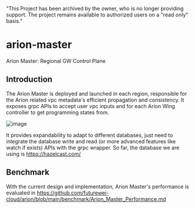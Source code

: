 "This Project has been archived by the owner, who is no longer providing support.  The project remains available to authorized users on a "read only" basis."

# arion-master
Arion Master: Regional GW Control Plane

## Introduction

The Arion Master is deployed and launched in each region, responsible for the Arion related vpc metadata's efficient propagation and consistency. It exposes grpc APIs to accept user vpc inputs and for each Arion Wing controller to get programming states from. 

![image](https://user-images.githubusercontent.com/83976250/176780305-13837c87-3ae7-498e-a939-fe57e9dadac9.png)

It provides expandability to adapt to different databases, just need to integrate the database write and read (or more advanced features like watch if exists) APIs with the grpc wrapper. So far, the database we are using is https://hazelcast.com/ 

## Benchmark
With the current design and implementation, Arion Master's performance is evaluated in https://github.com/futurewei-cloud/arion/blob/main/benchmark/Arion_Master_Performance.md 
